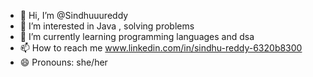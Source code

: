 - 👋 Hi, I’m @Sindhuuureddy
- 👀 I’m interested in Java , solving problems 
- 🌱 I’m currently learning programming languages and dsa
- 📫 How to reach me www.linkedin.com/in/sindhu-reddy-6320b8300
- 😄 Pronouns: she/her
